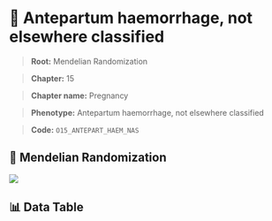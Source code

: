 # 🧪 Antepartum haemorrhage, not elsewhere classified

> **Root:** Mendelian Randomization

> **Chapter:** 15  

> **Chapter name:** Pregnancy

> **Phenotype:** Antepartum haemorrhage, not elsewhere classified  

> **Code:** `O15_ANTEPART_HAEM_NAS`

## 🧬 Mendelian Randomization  

<img src="/MR/Figures/Forward/O15_ANTEPART_HAEM_NAS.png"/>

## 📊 Data Table

<CsvTableMRF src="/MR_Data/Forward/O15_ANTEPART_HAEM_NAS.csv"/>
